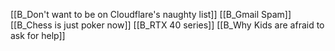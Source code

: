 [[B_Don't want to be on Cloudflare's naughty list]]
[[B_Gmail Spam]]
[[B_Chess is just poker now]]
[[B_RTX 40 series]]
[[B_Why Kids are afraid to ask for help]]